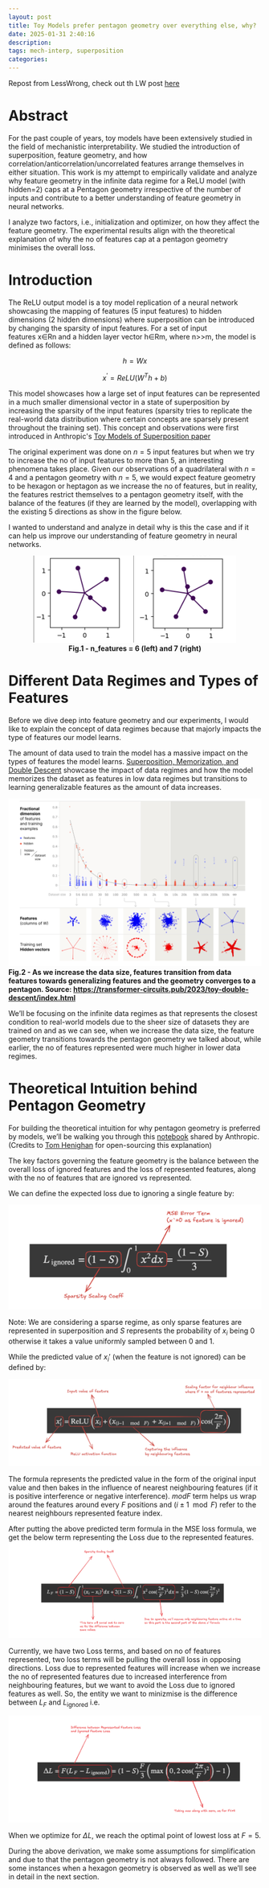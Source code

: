 ```yaml
---
layout: post
title: Toy Models prefer pentagon geometry over everything else, why?
date: 2025-01-31 2:40:16
description:
tags: mech-interp, superposition
categories:
---
```


Repost from LessWrong, check out th LW post [here](https://www.lesswrong.com/posts/WwxG8RRHrorJgpoAk/effects-of-non-uniform-sparsity-on-superposition-in-toy)

# Abstract

For the past couple of years, toy models have been extensively studied in the field of mechanistic interpretability. We studied the introduction of superposition, feature geometry, and how correlation/anticorrelation/uncorrelated features arrange themselves in either situation. This work is my attempt to empirically validate and analyze why feature geometry in the infinite data regime for a ReLU model (with hidden=2) caps at a Pentagon geometry irrespective of the number of inputs and contribute to a better understanding of feature geometry in neural networks.

I analyze two factors, i.e., initialization and optimizer, on how they affect the feature geometry. The experimental results align with the theoretical explanation of why the no of features cap at a pentagon geometry minimises the overall loss.

# Introduction

The ReLU output model is a toy model replication of a neural network showcasing the mapping of features (5 input features) to hidden dimensions (2 hidden dimensions) where superposition can be introduced by changing the sparsity of input features. For a set of input features x∈Rn and a hidden layer vector h∈Rm, where n>>m, the model is defined as follows:

$$
h=Wx
$$

$$
x^′=ReLU(W^{T}h+b)
$$

This model showcases how a large set of input features can be represented in a much smaller dimensional vector in a state of superposition by increasing the sparsity of the input features (sparsity tries to replicate the real-world data distribution where certain concepts are sparsely present throughout the training set). This concept and observations were first introduced in Anthropic's [Toy Models of Superposition paper](https://transformer-circuits.pub/2022/toy_model/index.html)

The original experiment was done on $n=5$ input features but when we try to increase the no of input features to more than 5, an interesting phenomena takes place. Given our observations of a quadrilateral with $n=4$ and a pentagon geometry with $n=5$, we would expect feature geometry to be hexagon or heptagon as we increase the no of features, but in reality, the features restrict themselves to a pentagon geometry itself, with the balance of the features (if they are learned by the model), overlapping with the existing 5 directions as show in the figure below.

I wanted to understand and analyze in detail why is this the case and if it can help us improve our understanding of feature geometry in neural networks.
<br>

<p align="center">
  <img src="../assets/img/pentagon_feature_geometry/n_6_superposition.png" width="200"/>
  <img src="../assets/img/pentagon_feature_geometry/n_7_superposition.png" width="200" />
  <br>
  <b> Fig.1 - n_features = 6 (left) and 7 (right) </b>
</p>

# Different Data Regimes and Types of Features

Before we dive deep into feature geometry and our experiments, I would like to explain the concept of data regimes because that majorly impacts the type of features our model learns.

The amount of data used to train the model has a massive impact on the types of features the model learns. [Superposition, Memorization, and Double Descent](https://transformer-circuits.pub/2023/toy-double-descent/index.html) showcase the impact of data regimes and how the model memorizes the dataset as features in low data regimes but transitions to learning generalizable features as the amount of data increases.

![](../assets/img/pentagon_feature_geometry/double_descent_img.png)
<b> Fig.2 - As we increase the data size, features transition from data features towards generalizing features and the geometry converges to a pentagon. Source: https://transformer-circuits.pub/2023/toy-double-descent/index.html </b>

We’ll be focusing on the infinite data regimes as that represents the closest condition to real-world models due to the sheer size of datasets they are trained on and as we can see, when we increase the data size, the feature geometry transitions towards the pentagon geometry we talked about, while earlier, the no of features represented were much higher in lower data regimes.

# Theoretical Intuition behind Pentagon Geometry

For building the theoretical intuition for why pentagon geometry is preferred by models, we’ll be walking you through this [notebook](https://colab.research.google.com/drive/1PTGgQt6OuWfAPi2iNn_myB4gQo-8ORAI?usp=sharing#scrollTo=WPyBYJMpxvyt) shared by Anthropic. (Credits to [Tom Henighan](https://tomhenighan.com/) for open-sourcing this explanation)

The key factors governing the feature geometry is the balance between the overall loss of ignored features and the loss of represented features, along with the no of features that are ignored vs represented.

We can define the expected loss due to ignoring a single feature by:

![](../assets/img/pentagon_feature_geometry/annotated_ignored_loss.png)

Note: We are considering a sparse regime, as only sparse features are represented in superposition and $S$ represents the probability of $x_i$ being 0 otherwise it takes a value uniformly sampled between 0 and 1.

While the predicted value of $x_i'$ (when the feature is not ignored) can be defined by:

![](../assets/img/pentagon_feature_geometry/predicted_value_represented.png)

The formula represents the predicted value in the form of the original input value and then bakes in the influence of nearest neighbouring features (if it is positive interference or negative interference). $mod F$ term helps us wrap around the features around every $F$ positions and $(i \pm 1 \mod F)$ refer to the nearest neighbours represented feature index.

After putting the above predicted term formula in the MSE loss formula, we get the below term representing the Loss due to the represented features.
![](../assets/img/pentagon_feature_geometry/Represented_loss_annotated.png)

Currently, we have two Loss terms, and based on no of features represented, two loss terms will be pulling the overall loss in opposing directions. Loss due to represented features will increase when we increase the no of represented features due to increased interference from neighbouring features, but we want to avoid the Loss due to ignored features as well. So, the entity we want to minizmise is the difference between $L_F$ and $L_{\text{ignored}}$ i.e.

![](../assets/img/pentagon_feature_geometry/loss_difference_annotated.png)

When we optimize for $\Delta L$, we reach the optimal point of lowest loss at $F=5$.

During the above derivation, we make some assumptions for simplification and due to that the pentagon geometry is not always followed. There are some instances when a hexagon geometry is observed as well as we’ll see in detail in the next section.
